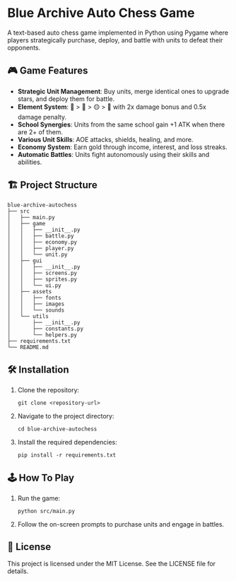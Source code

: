 # Blue Archive Auto Chess Game

A text-based auto chess game implemented in Python using Pygame where players strategically purchase, deploy, and battle with units to defeat their opponents.

## 🎮 Game Features
- **Strategic Unit Management**: Buy units, merge identical ones to upgrade stars, and deploy them for battle.
- **Element System**: 🔴 > 🔵 > 🟡 > 🔴 with 2x damage bonus and 0.5x damage penalty.
- **School Synergies**: Units from the same school gain +1 ATK when there are 2+ of them.
- **Various Unit Skills**: AOE attacks, shields, healing, and more.
- **Economy System**: Earn gold through income, interest, and loss streaks.
- **Automatic Battles**: Units fight autonomously using their skills and abilities.

## 🏗️ Project Structure
```
blue-archive-autochess
├── src
│   ├── main.py
│   ├── game
│   │   ├── __init__.py 
│   │   ├── battle.py
│   │   ├── economy.py
│   │   ├── player.py
│   │   └── unit.py
│   ├── gui
│   │   ├── __init__.py
│   │   ├── screens.py
│   │   ├── sprites.py
│   │   └── ui.py
│   ├── assets
│   │   ├── fonts
│   │   ├── images
│   │   └── sounds
│   └── utils
│       ├── __init__.py
│       ├── constants.py
│       └── helpers.py
├── requirements.txt
└── README.md
```

## 🛠️ Installation
1. Clone the repository:
   ```
   git clone <repository-url>
   ```
2. Navigate to the project directory:
   ```
   cd blue-archive-autochess
   ```
3. Install the required dependencies:
   ```
   pip install -r requirements.txt
   ```

## 🕹️ How To Play
1. Run the game:
   ```
   python src/main.py
   ```
2. Follow the on-screen prompts to purchase units and engage in battles.

## 📄 License
This project is licensed under the MIT License. See the LICENSE file for details.
